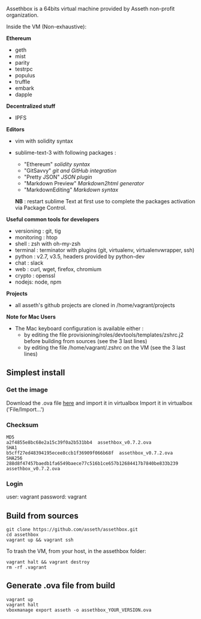 Assethbox is a 64bits virtual machine provided by Asseth non-profit organization.

Inside the VM (Non-exhaustive):

**Ethereum**

* geth
* mist
* parity
* testrpc
* populus
* truffle
* embark
* dapple

**Decentralized stuff**

* IPFS

**Editors**

* vim with solidity syntax
* sublime-text-3 with following packages :
  - "Ethereum" _solidity syntax_
  - "GitSavvy" _git and GitHub integration_
  - "Pretty JSON" _JSON plugin_
  - "Markdown Preview" _Markdown2html generator_
  - "MarkdownEditing" _Markdown syntax_

  **NB** : restart sublime Text at first use to complete the packages activation via Package Control.

**Useful common tools for developers**

* versioning : git, tig
* monitoring : htop
* shell : zsh with oh-my-zsh
* terminal : terminator with plugins (git, virtualenv, virtualenvwrapper, ssh)
* python : v2.7, v3.5, headers provided by python-dev
* chat : slack
* web : curl, wget, firefox, chromium
* crypto : openssl
* nodejs: node, npm

**Projects**

* all asseth's github projects are cloned in /home/vagrant/projects

**Note for Mac Users**

* The Mac keyboard configuration is available either :
    - by editing the file provisioning/roles/devtools/templates/zshrc.j2 before building from sources (see the 3 last lines)
    - by editing the file /home/vagrant/.zshrc on the VM (see the 3 last lines)

## Simplest install

### Get the image

Download the .ova file  [here](https://1drv.ms/u/s!AFs1s-upPTKViis) and import it in virtualbox
Import it in virtualbox ('File/Import...')

### Checksum

    MD5
    a2f4855e8bc68e2a15c39f0a2b531bb4  assethbox_v0.7.2.ova
    SHA1
    b5cff27ed48394195ecee8ccb1f36909f066b68f  assethbox_v0.7.2.ova
    SHA256
    288d8f47457baedb1fa6549baece77c516b1ce657b12684417b7840be833b239  assethbox_v0.7.2.ova


### Login

user: vagrant
password: vagrant

## Build from sources

    git clone https://github.com/asseth/assethbox.git
    cd assethbox
    vagrant up && vagrant ssh

To trash the VM, from your host, in the assethbox folder:

    vagrant halt && vagrant destroy
    rm -rf .vagrant

## Generate .ova file from build

    vagrant up
    vagrant halt
    vboxmanage export asseth -o assethbox_YOUR_VERSION.ova
